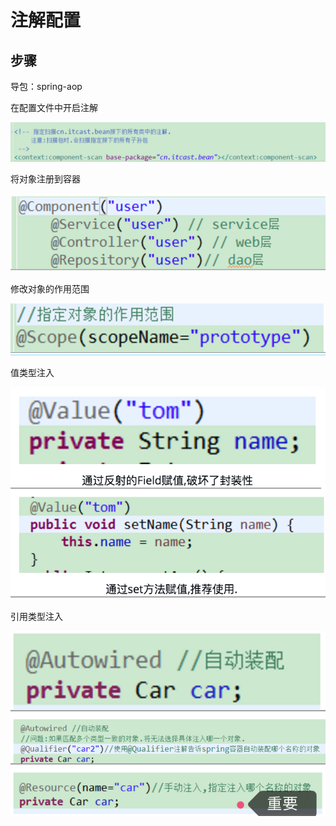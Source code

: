 # 注解配置

## 步骤

导包：spring-aop

在配置文件中开启注解

![](../../../.gitbook/assets/image%20%28127%29.png)

将对象注册到容器

![](../../../.gitbook/assets/image%20%28115%29.png)

修改对象的作用范围

![](../../../.gitbook/assets/image%20%28141%29.png)

值类型注入

![](../../../.gitbook/assets/image%20%2847%29.png)

引用类型注入 

![](../../../.gitbook/assets/image%20%28114%29.png)



